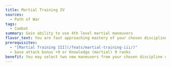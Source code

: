 ```yaml
---
title: Martial Training IV
sources:
  - Path of War
tags:
  - Combat
summary: Gain ability to use 4th level martial maneuvers
flavor_text: You are fast approaching mastery of your chosen discipline.
prerequisites:
  - "[Martial Training III](/feats/martial-training-iii/)"
  - base attack bonus +9 or Knowledge (martial) 9 ranks
benefit: You may select two new maneuvers from your chosen discipline of up to 4th level, and you may ready an additional maneuver. You must meet the minimum initiator level to select any maneuver.
---
```

